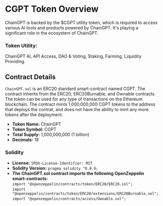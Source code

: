 # CGPT Token Overview
ChainGPT is backed by the $CGPT utility token, which is required to access various AI tools and products powered by ChainGPT. It's playing a significant role in the ecosystem of ChainGPT. 

### Token Utility:
ChainGPT AI, API Access, DAO & Voting, Staking, Farming, Liquidity Providing.

## Contract Details
`ChainGPT.sol` is an ERC20 standard smart-contract named CGPT. The contract inherits from the ERC20, ERC20Burnable, and Ownable contracts. The token can be used for any type of transactions on the Ethereum blockchain. The contract mints 1,000,000,000 CGPT tokens to the address that deploys the contrat, and does not have the ability to mint any more tokens after the deployment. 

- <b>Token Name:</b> ChainGPT
- <b>Token Symbol:</b> CGPT
- <b>Total Supply:</b> 1,000,000,000 (1 billion)
- <b>Decimals:</b> 18

### Solidity
- <b>License:</b> `SPDX-License-Identifier: MIT`
- <b>Solidity Version:</b> `pragma solidity ^0.8.9;`
- <b>The ChainGPT.sol contract imports the following OpenZeppelin smart-contracts:</b><br>
`import "@openzeppelin/contracts/token/ERC20/ERC20.sol";`<br>
`import "@openzeppelin/contracts/token/ERC20/extensions/ERC20Burnable.sol";`<br>
`import "@openzeppelin/contracts/access/Ownable.sol";`<br>

